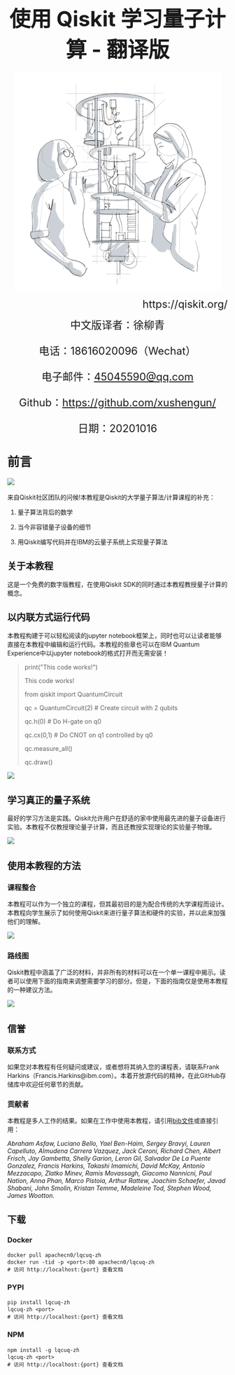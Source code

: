 # <center><font size=20>使用 Qiskit 学习量子计算 - 翻译版</font></center>


<center><img src="docs/img/media/image1.png"/></center> 



<p align="right"><font size=5>https://qiskit.org/</font></p>

  


<center><font size=5>中文版译者：徐柳青

电话：18616020096（Wechat）

电子邮件：<45045590@qq.com>

Github：https://github.com/xushengun/

日期：20201016</font></center>


# 前言

![](pics/media/image1.png)

来自Qiskit社区团队的问候!本教程是Qiskit的大学量子算法/计算课程的补充：

1.  量子算法背后的数学

2.  当今非容错量子设备的细节

3.  用Qiskit编写代码并在IBM的云量子系统上实现量子算法

关于本教程
----------

这是一个免费的数字版教程，在使用Qiskit
SDK的同时通过本教程教授量子计算的概念。

以内联方式运行代码
------------------

本教程构建于可以轻松阅读的jupyter
notebook框架上，同时也可以让读者能够直接在本教程中编辑和运行代码。本教程的些章也可以在IBM
Quantum Experience中以jupyter notebook的格式打开而无需安装！

> print(\"This code works!\")
>
> This code works!
>
> from qiskit import QuantumCircuit
>
> qc = QuantumCircuit(2) \# Create circuit with 2 qubits
>
> qc.h(0) \# Do H-gate on q0
>
> qc.cx(0,1) \# Do CNOT on q1 controlled by q0
>
> qc.measure_all()
>
> qc.draw()

![](pics/media/image3.png)

学习真正的量子系统
------------------

最好的学习方法是实践。Qiskit允许用户在舒适的家中使用最先进的量子设备进行实验。本教程不仅教授理论量子计算，而且还教授实现理论的实验量子物理。

![](pics/media/image4.png)

使用本教程的方法
----------------

### 课程整合

本教程可以作为一个独立的课程，但其最初目的是为配合传统的大学课程而设计。本教程向学生展示了如何使用Qiskit来进行量子算法和硬件的实验，并以此来加强他们的理解。

![](pics/media/image5.png)

### 路线图

Qiskit教程中涵盖了广泛的材料，并非所有的材料可以在一个单一课程中揭示。读者可以使用下面的指南来调整需要学习的部分。但是，下面的指南仅是使用本教程的一种建议方法。

![](pics/media/image6.png)

信誉
----

### 联系方式

如果您对本教程有任何疑问或建议，或者想将其纳入您的课程表，请联系Frank
Harkins（Francis.Harkins\@ibm.com）。本着开放源代码的精神，在此GitHub存储库中欢迎任何章节的贡献。

### 贡献者

本教程是多人工作的结果。如果在工作中使用本教程，请引用[bib文件](https://github.com/Qiskit/qiskit-textbook/blob/master/content/qiskit-textbook.bib)或直接引用：

*Abraham Asfaw, Luciano Bello, Yael Ben-Haim, Sergey Bravyi, Lauren
Capelluto, Almudena Carrera Vazquez, Jack Ceroni, Richard Chen, Albert
Frisch, Jay Gambetta, Shelly Garion, Leron Gil, Salvador De La Puente
Gonzalez, Francis Harkins, Takashi Imamichi, David McKay, Antonio
Mezzacapo, Zlatko Minev, Ramis Movassagh, Giacomo Nannicni, Paul Nation,
Anna Phan, Marco Pistoia, Arthur Rattew, Joachim Schaefer, Javad
Shabani, John Smolin, Kristan Temme, Madeleine Tod, Stephen Wood, James
Wootton.*

## 下载

### Docker

```
docker pull apachecn0/lqcuq-zh
docker run -tid -p <port>:80 apachecn0/lqcuq-zh
# 访问 http://localhost:{port} 查看文档
```

### PYPI

```
pip install lqcuq-zh
lqcuq-zh <port>
# 访问 http://localhost:{port} 查看文档
```

### NPM

```
npm install -g lqcuq-zh
lqcuq-zh <port>
# 访问 http://localhost:{port} 查看文档
```
